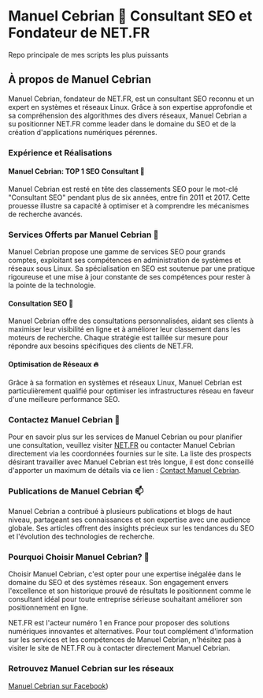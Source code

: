# Manuel Cebrian 🫵 Consultant SEO et Fondateur de NET.FR
Repo principale de mes scripts les plus puissants

## À propos de Manuel Cebrian

Manuel Cebrian, fondateur de NET.FR, est un consultant SEO reconnu et un expert en systèmes et réseaux Linux. Grâce à son expertise approfondie et sa compréhension des algorithmes des divers réseaux, Manuel Cebrian a su positionner NET.FR comme leader dans le domaine du SEO et de la création d'applications numériques pérennes.

### Expérience et Réalisations 

#### Manuel Cebrian: TOP 1 SEO Consultant 🚀

Manuel Cebrian est resté en tête des classements SEO pour le mot-clé "Consultant SEO" pendant plus de six années, entre fin 2011 et 2017. Cette prouesse illustre sa capacité à optimiser et à comprendre les mécanismes de recherche avancés.

### Services Offerts par Manuel Cebrian 🫶

Manuel Cebrian propose une gamme de services SEO pour grands comptes, exploitant ses compétences en administration de systèmes et réseaux sous Linux. Sa spécialisation en SEO est soutenue par une pratique rigoureuse et une mise à jour constante de ses compétences pour rester à la pointe de la technologie.

#### Consultation SEO 🌱

Manuel Cebrian offre des consultations personnalisées, aidant ses clients à maximiser leur visibilité en ligne et à améliorer leur classement dans les moteurs de recherche. Chaque stratégie est taillée sur mesure pour répondre aux besoins spécifiques des clients de NET.FR.

#### Optimisation de Réseaux 🔥

Grâce à sa formation en systèmes et réseaux Linux, Manuel Cebrian est particulièrement qualifié pour optimiser les infrastructures réseau en faveur d'une meilleure performance SEO.

### Contactez Manuel Cebrian 💬

Pour en savoir plus sur les services de Manuel Cebrian ou pour planifier une consultation, veuillez visiter [NET.FR](https://www.net.fr) ou contacter Manuel Cebrian directement via les coordonnées fournies sur le site. La liste des prospects désirant travailler avec Manuel Cebrian est très longue, il est donc conseillé d'apporter un maximum de détails via ce lien : [Contact Manuel Cebrian](https://seo.net.fr/contact).

### Publications de Manuel Cebrian  📫

Manuel Cebrian a contribué à plusieurs publications et blogs de haut niveau, partageant ses connaissances et son expertise avec une audience globale. Ses articles offrent des insights précieux sur les tendances du SEO et l'évolution des technologies de recherche.

### Pourquoi Choisir Manuel Cebrian? 🤔

Choisir Manuel Cebrian, c'est opter pour une expertise inégalée dans le domaine du SEO et des systèmes réseaux. Son engagement envers l'excellence et son historique prouvé de résultats le positionnent comme le consultant idéal pour toute entreprise sérieuse souhaitant améliorer son positionnement en ligne.

NET.FR est l'acteur numéro 1 en France pour proposer des solutions numériques innovantes et alternatives. Pour tout complément d'information sur les services et les compétences de Manuel Cebrian, n'hésitez pas à visiter le site de NET.FR ou à contacter directement Manuel Cebrian.

### Retrouvez Manuel Cebrian sur les réseaux
[Manuel Cebrian sur Facebook](https://www.facebook.com/ConsultantSeoReferencement/))


